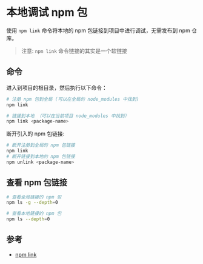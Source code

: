 # 本地调试 npm 包

使用 `npm link` 命令将本地的 npm 包链接到项目中进行调试，无需发布到 npm 仓库。

> 注意: `npm link` 命令链接的其实是一个软链接

## 命令

进入到项目的根目录，然后执行以下命令：

```bash
# 注册 npm 包到全局 (可以在全局的 node_modules 中找到)
npm link

# 链接到本地 （可以在当前项目 node_modules 中找到）
npm link <package-name>
```

断开引入的 npm 包链接:

```bash
# 断开注册到全局的 npm 包链接
npm link
# 断开链接到本地的 npm 包链接
npm unlink <package-name>
```

## 查看 npm 包链接

```bash
# 查看全局链接的 npm 包
npm ls -g --depth=0

# 查看本地链接的 npm 包
npm ls --depth=0
```

## 参考

- [npm link](https://docs.npmjs.com/cli/v8/commands/npm-link)